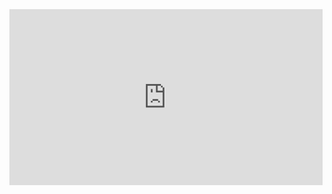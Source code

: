 <div class="embed-responsive embed-responsive-16by9">	
  <iframe width="560" height="315" src="https://www.youtube.com/embed/9owrC8qw5EA" frameborder="0" allow="autoplay; encrypted-media" allowfullscreen></iframe>
</div>
